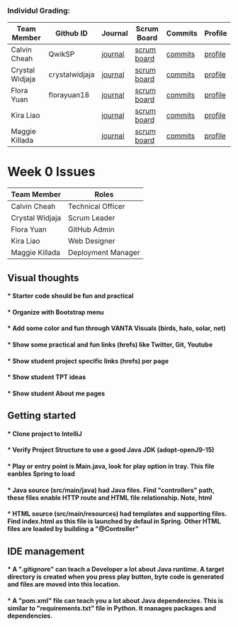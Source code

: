 ### Individul Grading:
| Team Member            | Github ID   | Journal  | Scrum Board    | Commits   | Profile   |
| ------------------- | ----------------- | ----------------- | ------------ | ------------ | ------------|
| Calvin Cheah | QwikSP | [journal]() | [scrum board]() | [commits]() | [profile]()
| Crystal Widjaja | crystalwidjaja | [journal]() | [scrum board]() | [commits]() | [profile](https://github.com/crystalwidjaja)
| Flora Yuan | florayuan18 | [journal]() | [scrum board]() | [commits]() | [profile](https://github.com/florayuan18)
| Kira Liao |  | [journal]() | [scrum board]() | [commits]() | [profile]()
| Maggie Killada |  | [journal]() | [scrum board]() | [commits]() | [profile]()

# Week 0 Issues
| Team Member           | Roles | 
| -------------------------- |-----------------------------| 
| Calvin Cheah  | Technical Officer| 
| Crystal Widjaja | Scrum Leader | 
| Flora Yuan| GitHub Admin |
| Kira Liao | Web Designer |
| Maggie Killada | Deployment Manager |



## Visual thoughts
#### * Starter code should be fun and practical
#### * Organize with Bootstrap menu 
#### * Add some color and fun through VANTA Visuals (birds, halo, solar, net)
#### * Show some practical and fun links (hrefs) like Twitter, Git, Youtube
#### * Show student project specific links (hrefs) per page
#### * Show student TPT ideas
#### * Show student About me pages



## Getting started
#### * Clone project to IntelliJ
#### * Verify Project Structure to use a good Java JDK (adopt-openJ9-15) 
#### * Play or entry point is Main.java, look for play option in tray.  This file eanbles Spring to load
#### * Java source (src/main/java) had Java files.  Find "controllers" path, these files enable HTTP route and HTML file relationship.  Note, html 
#### * HTML source (src/main/resources) had templates and supporting files.  Find index.html as this file is launched by defaul in Spring.  Other HTML files are loaded by building a "@Controller"



## IDE management
#### * A ".gitignore" can teach a Developer a lot about Java runtime.  A target directory is created when you press play button, byte code is generated and files are moved into this location.
#### * A "pom.xml" file can teach you a lot about Java dependencies.  This is similar to "requirements.txt" file in Python.  It manages packages and dependencies.

